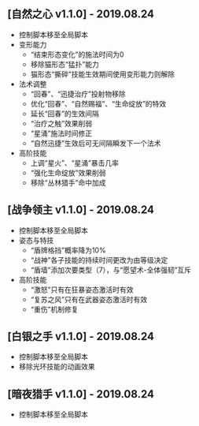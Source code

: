 
## [自然之心 v1.1.0] - 2019.08.24
- 控制脚本移至全局脚本
- 变形能力
	- “结束形态变化”的施法时间为0
	- 移除猫形态“猛扑”能力
	- 猫形态“撕碎”技能生效期间使用变形能力则解除
- 法术调整
	- “回春”、“迅捷治疗”投射物移除
	- 优化“回春”、“自然赐福”、“生命绽放”的特效
	- 延长“回春”的生效间隔
	- “治疗之触”效果削弱
	- “星涌”施法时间修正
	- “自然迅捷”生效后可无间隔瞬发下一个法术
- 高阶技能
	- 上调“星火”、“星涌”暴击几率
	- “强化生命绽放”效果削弱
	- 移除“丛林猎手”命中加成

## [战争领主 v1.1.0] - 2019.08.24
- 控制脚本移至全局脚本
- 姿态与特技
	- “盾牌格挡”概率降为10%
	- “战神”各子技能的持续时间更改为由等级决定
	- “盾墙”添加次要类型（7），与“愿望术-全体强韧”互斥
- 高阶技能
	- “激怒”只有在狂暴姿态激活时有效
	- “复苏之风”只有在武器姿态激活时有效
	- “重伤”机制修复

## [白银之手 v1.1.0] - 2019.08.24
- 控制脚本移至全局脚本
- 移除光环技能的动画效果

## [暗夜猎手 v1.1.0] - 2019.08.24
- 控制脚本移至全局脚本